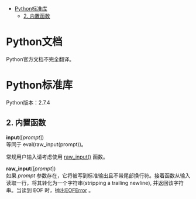 * [Python标准库](#python标准库)  
	* [2. 内置函数](#2-内置函数)  

# Python文档
Python官方文档不完全翻译。  
# Python标准库
Python版本：2.7.4
## 2. 内置函数
**input**([*prompt*])  
等同于 eval(raw_input(prompt))。  

常规用户输入请考虑使用 [raw_input()](https://docs.python.org/2.7/library/functions.html#raw_input) 函数。

**raw_input**([*prompt*])  
如果 *prompt* 参数存在，它将被写到标准输出且不带尾部换行符。接着函数从输入读取一行，将其转化为一个字符串(stripping a trailing newline), 并返回该字符串。当读到 EOF 时，抛出[EOFError](https://docs.python.org/2.7/library/exceptions.html#exceptions.EOFError) 。